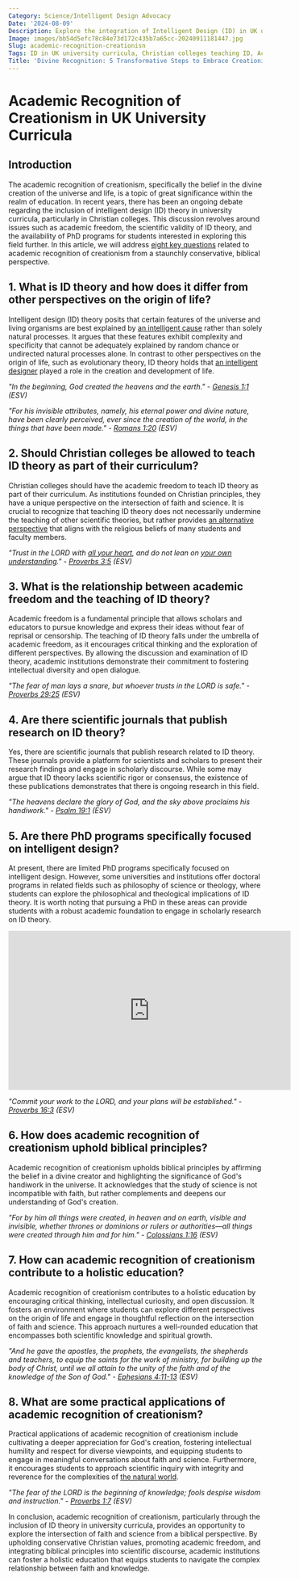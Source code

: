 ```yaml
---
Category: Science/Intelligent Design Advocacy
Date: '2024-08-09'
Description: Explore the integration of Intelligent Design (ID) in UK university curricula, Christian colleges teaching ID, academic freedom surrounding ID, ID theory in scientific journals, and Intelligent Design PhD programs in this insightful article.
Image: images/bb54d5efc78c84e73d172c435b7a65cc-20240911181447.jpg
Slug: academic-recognition-creationisn
Tags: ID in UK university curricula, Christian colleges teaching ID, Academic freedom intelligent design, ID theory scientific journals, Intelligent design PhD programs
Title: 'Divine Recognition: 5 Transformative Steps to Embrace Creationism'
---
```


# Academic Recognition of Creationism in UK University Curricula

## Introduction

The academic recognition of creationism, specifically the belief in the divine creation of the universe and life, is a topic of great significance within the realm of education. In recent years, there has been an ongoing debate regarding the inclusion of intelligent design (ID) theory in university curricula, particularly in Christian colleges. This discussion revolves around issues such as academic freedom, the scientific validity of ID theory, and the availability of PhD programs for students interested in exploring this field further. In this article, we will address [eight key questions](/christian-islamic-relations) related to academic recognition of creationism from a staunchly conservative, biblical perspective.

## 1. What is ID theory and how does it differ from other perspectives on the origin of life?

Intelligent design (ID) theory posits that certain features of the universe and living organisms are best explained by [an intelligent cause](/public-engagement-intelligent-design) rather than solely natural processes. It argues that these features exhibit complexity and specificity that cannot be adequately explained by random chance or undirected natural processes alone. In contrast to other perspectives on the origin of life, such as evolutionary theory, ID theory holds that [an intelligent designer](/divine-design-in-nature) played a role in the creation and development of life.

*"In the beginning, God created the heavens and the earth." - [Genesis 1:1](https://www.bibleref.com/Genesis/1/Genesis-1-1.html) (ESV)*

*"For his invisible attributes, namely, his eternal power and divine nature, have been clearly perceived, ever since the creation of the world, in the things that have been made." - [Romans 1:20](https://www.bibleref.com/Romans/1/Romans-1-20.html) (ESV)*

## 2. Should Christian colleges be allowed to teach ID theory as part of their curriculum?

Christian colleges should have the academic freedom to teach ID theory as part of their curriculum. As institutions founded on Christian principles, they have a unique perspective on the intersection of faith and science. It is crucial to recognize that teaching ID theory does not necessarily undermine the teaching of other scientific theories, but rather provides [an alternative perspective](/limiting-islamic-visibility) that aligns with the religious beliefs of many students and faculty members.

*"Trust in the LORD with [all your heart](/types-of-prayers), and do not lean on [your own understanding](/powerful-prayer-for-christian-new-beginnings-find-hope-and-renewal)." - [Proverbs 3:5](https://www.bibleref.com/Proverbs/3/Proverbs-3-5.html) (ESV)*

## 3. What is the relationship between academic freedom and the teaching of ID theory?

Academic freedom is a fundamental principle that allows scholars and educators to pursue knowledge and express their ideas without fear of reprisal or censorship. The teaching of ID theory falls under the umbrella of academic freedom, as it encourages critical thinking and the exploration of different perspectives. By allowing the discussion and examination of ID theory, academic institutions demonstrate their commitment to fostering intellectual diversity and open dialogue.

*"The fear of man lays a snare, but whoever trusts in the LORD is safe." - [Proverbs 29:25](https://www.bibleref.com/Proverbs/29/Proverbs-29-25.html) (ESV)*

## 4. Are there scientific journals that publish research on ID theory?

Yes, there are scientific journals that publish research related to ID theory. These journals provide a platform for scientists and scholars to present their research findings and engage in scholarly discourse. While some may argue that ID theory lacks scientific rigor or consensus, the existence of these publications demonstrates that there is ongoing research in this field.

*"The heavens declare the glory of God, and the sky above proclaims his handiwork." - [Psalm 19:1](https://www.bibleref.com/Psalm/19/Psalm-19-1.html) (ESV)*

## 5. Are there PhD programs specifically focused on intelligent design?

At present, there are limited PhD programs specifically focused on intelligent design. However, some universities and institutions offer doctoral programs in related fields such as philosophy of science or theology, where students can explore the philosophical and theological implications of ID theory. It is worth noting that pursuing a PhD in these areas can provide students with a robust academic foundation to engage in scholarly research on ID theory.


<iframe width="560" height="315" src="https://www.youtube.com/embed/7PTcdRp0WrI" frameborder="0" allow="autoplay; encrypted-media" allowfullscreen></iframe>


*"Commit your work to the LORD, and your plans will be established." - [Proverbs 16:3](https://www.bibleref.com/Proverbs/16/Proverbs-16-3.html) (ESV)*

## 6. How does academic recognition of creationism uphold biblical principles?

Academic recognition of creationism upholds biblical principles by affirming the belief in a divine creator and highlighting the significance of God's handiwork in the universe. It acknowledges that the study of science is not incompatible with faith, but rather complements and deepens our understanding of God's creation.

*"For by him all things were created, in heaven and on earth, visible and invisible, whether thrones or dominions or rulers or authorities—all things were created through him and for him." - [Colossians 1:16](https://www.bibleref.com/Colossians/1/Colossians-1-16.html) (ESV)*

## 7. How can academic recognition of creationism contribute to a holistic education?

Academic recognition of creationism contributes to a holistic education by encouraging critical thinking, intellectual curiosity, and open discussion. It fosters an environment where students can explore different perspectives on the origin of life and engage in thoughtful reflection on the intersection of faith and science. This approach nurtures a well-rounded education that encompasses both scientific knowledge and spiritual growth.

*"And he gave the apostles, the prophets, the evangelists, the shepherds and teachers, to equip the saints for the work of ministry, for building up the body of Christ, until we all attain to the unity of the faith and of the knowledge of the Son of God." - [Ephesians 4:11-13](https://www.bibleref.com/Ephesians/4/Ephesians-4-11.html) (ESV)*

## 8. What are some practical applications of academic recognition of creationism?

Practical applications of academic recognition of creationism include cultivating a deeper appreciation for God's creation, fostering intellectual humility and respect for diverse viewpoints, and equipping students to engage in meaningful conversations about faith and science. Furthermore, it encourages students to approach scientific inquiry with integrity and reverence for the complexities of [the natural world](/scientific-research-creationism).

*"The fear of the LORD is the beginning of knowledge; fools despise wisdom and instruction." - [Proverbs 1:7](https://www.bibleref.com/Proverbs/1/Proverbs-1-7.html) (ESV)*

In conclusion, academic recognition of creationism, particularly through the inclusion of ID theory in university curricula, provides an opportunity to explore the intersection of faith and science from a biblical perspective. By upholding conservative Christian values, promoting academic freedom, and integrating biblical principles into scientific discourse, academic institutions can foster a holistic education that equips students to navigate the complex relationship between faith and knowledge.